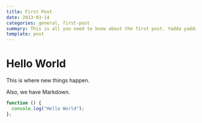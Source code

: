 ```yaml
---
title: First Post
date: 2013-03-14
categories: general, first-post
summary: This is all you need to know about the first post. Yadda yadda yadda
template: post
---
```


# Hello World

This is where new things happen.

Also, we have Markdown.

```javascript
function () {
  console.log("Hello World");
};
```
